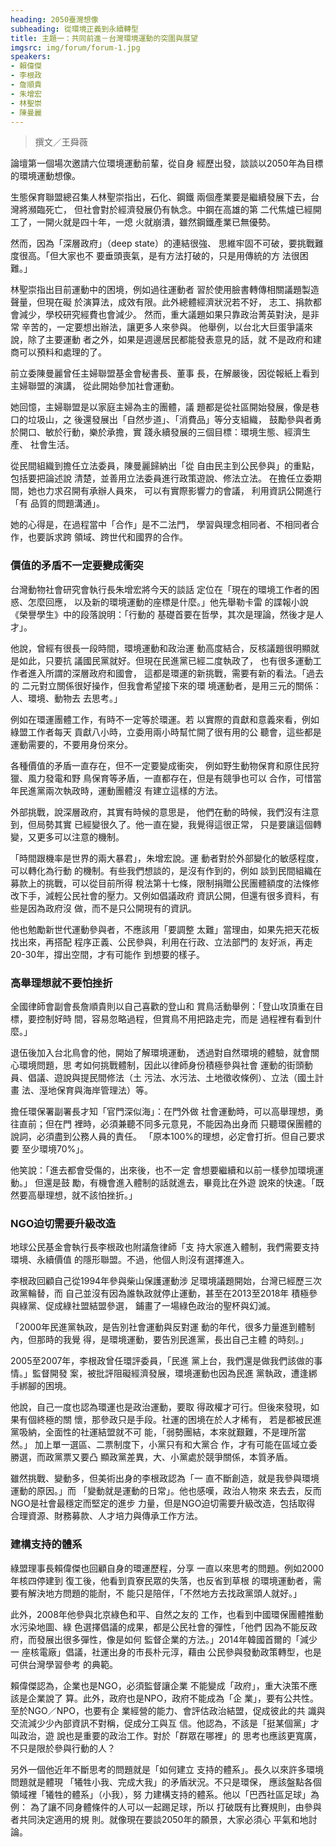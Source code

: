 ```yaml
---
heading: 2050臺灣想像
subheading: 從環境正義到永續轉型
title: 主題一：共同前進－台灣環境運動的突圍與展望
imgsrc: img/forum/forum-1.jpg
speakers:
- 賴偉傑
- 李根政
- 詹順貴
- 朱增宏
- 林聖崇
- 陳曼麗
---
```

> 撰文／王舜薇

論壇第一個場次邀請六位環境運動前輩，從自身
經歷出發，談談以2050年為目標的環境運動想像。

生態保育聯盟總召集人林聖崇指出，石化、鋼鐵
兩個產業要是繼續發展下去，台灣將瀕臨死亡，
但社會對於經濟發展仍有執念。中鋼在高雄的第
二代焦爐已經開工了，一開火就是四十年，一熄
火就崩潰，雖然鋼鐵產業已無優勢。

然而，因為「深層政府」（deep state）的連結很強、
思維牢固不可破，要挑戰難度很高。「但大家也不
要垂頭喪氣，是有方法打破的，只是用傳統的方
法很困難。」

林聖崇指出目前運動中的困境，例如過往運動者
習於使用臉書轉傳相關議題製造聲量，但現在礙
於演算法，成效有限。此外總體經濟狀況若不好，
志工、捐款都會減少，學校研究經費也會減少。
然而，重大議題如果只靠政治菁英對決，是非常
辛苦的，一定要想出辦法，讓更多人來參與。
他舉例，以台北大巨蛋爭議來說，除了主要運動
者之外，如果是週邊居民都能發表意見的話，就
不是政府和建商可以預料和處理的了。

前立委陳曼麗曾任主婦聯盟基金會秘書長、董事
長，在解嚴後，因從報紙上看到主婦聯盟的演講，
從此開始參加社會運動。

她回憶，主婦聯盟是以家庭主婦為主的團體，議
題都是從社區開始發展，像是巷口的垃圾山，之
後還發展出「自然步道」、「消費品」等分支組織，
鼓勵參與者勇於開口、敏於行動，樂於承擔，實
踐永續發展的三個目標：環境生態、經濟生產、
社會生活。

從民間組織到擔任立法委員，陳曼麗歸納出「從
自由民主到公民參與」的重點，包括要把論述說
清楚，並善用立法委員進行政策遊說、修法立法。
在擔任立委期間，她也力求召開有承辦人員來，
可以有實際影響力的會議， 利用資訊公開進行「有
品質的問題溝通」。

她的心得是，在過程當中「合作」是不二法門，
學習與理念相同者、不相同者合作，也要訴求跨
領域、跨世代和國界的合作。

### 價值的矛盾不一定要變成衝突

台灣動物社會研究會執行長朱增宏將今天的談話
定位在「現在的環境工作者的困惑、怎麼回應，
以及新的環境運動的座標是什麼。」他先舉勒卡雷
的諜報小說《榮譽學生》中的段落說明：「行動的
基礎首要在哲學，其次是理論，然後才是人才」。

他說，曾經有很長一段時間，環境運動和政治運
動高度結合，反核議題很明顯就是如此，只要抗
議國民黨就好。但現在民進黨已經二度執政了，
也有很多運動工作者進入所謂的深層政府和國會，
這都是環運的新挑戰，需要有新的看法。「過去的
二元對立關係很好操作，但我會希望接下來的環
境運動者，是用三元的關係：人、環境、動物去
去思考。」

例如在環運團體工作，有時不一定等於環運。若
以實際的貢獻和意義來看，例如綠盟工作者每天
貢獻八小時，立委用兩小時幫忙開了很有用的公
聽會，這些都是運動需要的，不要用身份來分。

各種價值的矛盾一直存在，但不一定要變成衝突，
例如野生動物保育和原住民狩獵、風力發電和野
鳥保育等矛盾，一直都存在，但是有競爭也可以
合作，可惜當年民進黨兩次執政時，運動團體沒
有建立這樣的方法。

外部挑戰，說深層政府，其實有時候的意思是，
他們在動的時候，我們沒有注意到，但局勢其實
已經變很久了。他一直在變，我覺得這很正常，
只是要讓這個轉變，又更多可以注意的機制。

「時間跟機率是世界的兩大暴君」，朱增宏說。運
動者對於外部變化的敏感程度，可以轉化為行動
的機制。有些我們想談的，是沒有作到的，例如
談到民間組織在募款上的挑戰，可以從目前所得
稅法第十七條，限制捐贈公民團體額度的法條修
改下手，減輕公民社會的壓力。又例如倡議政府
資訊公開，但還有很多資料，有些是因為政府沒
做，而不是只公開現有的資訊。

他也勉勵新世代運動參與者，不應該用「要調整
太難」當理由，如果先把天花板找出來，再搭配
程序正義、公民參與，利用在行政、立法部門的
友好派，再走20-30年，撐出空間，才有可能作
到想要的樣子。

### 高舉理想就不要怕挫折

全國律師會副會長詹順貴則以自己喜歡的登山和
賞鳥活動舉例：「登山攻頂重在目標，要控制好時
間，容易忽略過程，但賞鳥不用把路走完，而是
過程裡有看到什麼。」

退伍後加入台北鳥會的他，開始了解環境運動，
透過對自然環境的體驗，就會關心環境問題，思
考如何挑戰體制，因此以律師身份積極參與社會
運動的街頭動員、倡議、遊說與提民間修法（土
污法、水污法、土地徵收條例）、立法（國土計畫
法、溼地保育與海岸管理法）等。

擔任環保署副署長才知「官門深似海」：在門外做
社會運動時，可以高舉理想，勇往直前；但在門
裡時，必須兼聽不同多元意見，不能因為出身而
只聽環保團體的說詞，必須盡到公務人員的責任。
「原本100%的理想，必定會打折。但自己要求要
至少環境70%」。

他笑說：「進去都會受傷的，出來後，也不一定
會想要繼續和以前一樣參加環境運動。」 但還是鼓
勵，有機會進入體制的話就進去，畢竟比在外遊
說來的快速。「既然要高舉理想，就不該怕挫折。」

### NGO迫切需要升級改造

地球公民基金會執行長李根政也附議詹律師「支
持大家進入體制，我們需要支持環境、永續價值
的隱形聯盟。不過，他個人則沒有選擇進入。

李根政回顧自己從1994年參與柴山保護運動涉
足環境議題開始，台灣已經歷三次政黨輪替，而
自己並沒有因為誰執政就停止運動，甚至在2013至2018年
積極參與綠黨、促成綠社盟結盟參選，
鋪畫了一場綠色政治的聖杯與幻滅。

「2000年民進黨執政，是告別社會運動與反對運
動的年代，很多力量進到體制內，但那時的我覺
得，是環境運動，要告別民進黨，長出自己主體
的時刻。」

2005至2007年，李根政曾任環評委員，「民進
黨上台，我們還是做我們該做的事情。」監督開發
案，被批評阻礙經濟發展，環境運動也因為民進
黨執政，遭逢綁手綁腳的困境。

他說，自己一度也認為環運也是政治運動，要取
得政權才可行。但後來發現，如果有個終極的關
懷，那參政只是手段。社運的困境在於人才稀有，
若是都被民進黨吸納，全面性的社運結盟就不可
能，「弱勢團結，本來就艱難，不是理所當然。」
加上單一選區、二票制度下，小黨只有和大黨合
作，才有可能在區域立委勝選，而政黨票又要凸
顯政黨差異，大、小黨處於競爭關係，本質矛盾。

雖然挑戰、變動多，但美術出身的李根政認為「一
直不斷創造，就是我參與環境運動的原因。」而
「變動就是運動的日常」。他也感嘆，政治人物來
來去去，反而NGO是社會最穩定而堅定的進步
力量，但是NGO迫切需要升級改造，包括取得
合理資源、財務募款、人才培力與傳承工作方法。

### 建構支持的體系

綠盟理事長賴偉傑也回顧自身的環運歷程，分享
一直以來思考的問題。例如2000年核四停建到
復工後，他看到貢寮民眾的失落，也反省到草根
的環境運動者，需要有解決地方問題的能耐，不
能只是陪伴，「不然地方去找政黨頭人就好。」

此外，2008年他參與北京綠色和平、自然之友的
工作，也看到中國環保團體推動水污染地圖、綠
色選擇倡議的成果，都是公民社會的彈性，「他們
因為不能反政府，而發展出很多彈性，像是如何
監督企業的方法。」2014年韓國首爾的「減少一
座核電廠」倡議，社運出身的市長朴元淳，藉由
公民參與發動政策轉型，也是可供台灣學習參考
的典範。

賴偉傑認為，企業也是NGO，必須監督讓企業
不能變成「政府」，重大決策不應該是企業說了
算。此外，政府也是NPO，政府不能成為「企
業」，要有公共性。至於NGO／NPO，也要有企
業經營的能力、會評估政治結盟，促成彼此的共
識與交流減少少內部資訊不對稱，促成分工與互
信。他認為，不該是「挺某個黨」才叫政治，遊
說也是重要的政治工作。對於「群眾在哪裡」的
思考也應該更寬廣， 不只是限於參與行動的人？

另外一個他近年不斷思考的問題就是「如何建立
支持的體系」。長久以來許多環境問題就是體現
「犧牲小我、完成大我」的矛盾狀況。不只是環保，
應該盤點各個領域裡「犧牲的體系」（小我），努
力建構支持的體系。他以「巴西社區足球」為例：
為了讓不同身體條件的人可以一起踢足球，所以
打破既有比賽規則，由參與者共同決定適用的規
則。就像現在要談2050年的願景，大家必須心
平氣和地討論。
